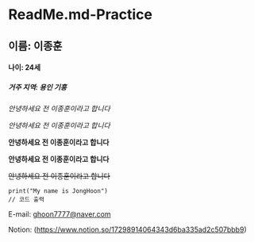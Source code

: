 # ReadMe.md-Practice

## 이름: 이종훈
#### 나이: 24세
##### 거주 지역: 용인 기흥 


*안녕하세요 전 이종훈이라고 합니다*

_안녕하세요 전 이종훈이라고 합니다_

**안녕하세요 전 이종훈이라고 합니다**

__안녕하세요 전 이종훈이라고 합니다__

~~안녕하세요 전 이종훈이라고 합니다~~

    print("My name is JongHoon")
    // 코드 출력

E-mail: <ghoon7777@naver.com>

Notion: (https://www.notion.so/17298914064343d6ba335ad2c507bbb9)


